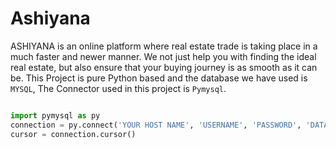 # Ashiyana
ASHIYANA  is an online platform where real estate trade is taking place in a much faster and newer manner. 
We not just help you with finding the ideal real estate, but also ensure that your buying journey is as smooth as 
it can be. 
This Project is pure Python based and the database we have used is `MYSQL`,
The Connector used in this project is `Pymysql`.
```python

import pymysql as py
connection = py.connect('YOUR HOST NAME', 'USERNAME', 'PASSWORD', 'DATABASE NAME')
cursor = connection.cursor()

```

